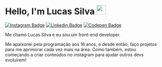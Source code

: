 # Hello, I'm Lucas Silva <img src="https://raw.githubusercontent.com/MartinHeinz/MartinHeinz/master/wave.gif" width="30px">

[![Instagram Badge](https://img.shields.io/badge/-Instagram-E4405F?style=for-the-badge&labelColor=&logo=instagram&logoColor=white)](https://www.instagram.com/programadorlucas/)
[![Linkedin Badge](https://img.shields.io/badge/-Linkedin-0077B5?style=for-the-badge&logo=Linkedin&logoColor=white)](https://www.linkedin.com/in/lucassilva21/)
[![Codepen Badge](https://img.shields.io/badge/-Codepen-000000?style=for-the-badge&logo=codepen&logoColor=white)](https://codepen.io/luccasscds)

Me chamo Lucas Silva e eu sou um front-end developer.

Me apaixonei pela programação aos 16 anos, e desde então, faço projetos para me aprimorar cada vez mais na área. Como também,  estou começando a criar conteúdos no instagram para ajudar outros devs evoluírem!
